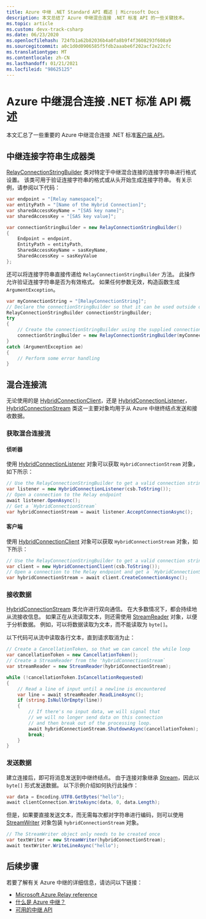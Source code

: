 ```yaml
---
title: Azure 中继 .NET Standard API 概述 | Microsoft Docs
description: 本文总结了 Azure 中继混合连接 .NET 标准 API 的一些关键技术。
ms.topic: article
ms.custom: devx-track-csharp
ms.date: 06/23/2020
ms.openlocfilehash: 724fb1a62b82036b4a0fa8b9f4f3608293f608a9
ms.sourcegitcommit: a0c1d0d0906585f5fdb2aaabe6f202acf2e22cfc
ms.translationtype: MT
ms.contentlocale: zh-CN
ms.lasthandoff: 01/21/2021
ms.locfileid: "98625125"
---
```

# <a name="azure-relay-hybrid-connections-net-standard-api-overview"></a>Azure 中继混合连接 .NET 标准 API 概述

本文汇总了一些重要的 Azure 中继混合连接 .NET 标准[客户端 API](/dotnet/api/microsoft.azure.relay)。
  
## <a name="relay-connection-string-builder-class"></a>中继连接字符串生成器类

[RelayConnectionStringBuilder][RelayConnectionStringBuilder] 类对特定于中继混合连接的连接字符串进行格式设置。 该类可用于验证连接字符串的格式或从头开始生成连接字符串。 有关示例，请参阅以下代码：

```csharp
var endpoint = "[Relay namespace]";
var entityPath = "[Name of the Hybrid Connection]";
var sharedAccessKeyName = "[SAS key name]";
var sharedAccessKey = "[SAS key value]";

var connectionStringBuilder = new RelayConnectionStringBuilder()
{
    Endpoint = endpoint,
    EntityPath = entityPath,
    SharedAccessKeyName = sasKeyName,
    SharedAccessKey = sasKeyValue
};
```

还可以将连接字符串直接传递给 `RelayConnectionStringBuilder` 方法。 此操作允许验证连接字符串是否为有效格式。 如果任何参数无效，构造函数生成 `ArgumentException`。

```csharp
var myConnectionString = "[RelayConnectionString]";
// Declare the connectionStringBuilder so that it can be used outside of the loop if needed
RelayConnectionStringBuilder connectionStringBuilder;
try
{
    // Create the connectionStringBuilder using the supplied connection string
    connectionStringBuilder = new RelayConnectionStringBuilder(myConnectionString);
}
catch (ArgumentException ae)
{
    // Perform some error handling
}
```

## <a name="hybrid-connection-stream"></a>混合连接流

无论使用的是 [HybridConnectionClient][HCClient]，还是 [HybridConnectionListener][HCListener]，[HybridConnectionStream][HCStream] 类这一主要对象均用于从 Azure 中继终结点发送和接收数据。

### <a name="getting-a-hybrid-connection-stream"></a>获取混合连接流

#### <a name="listener"></a>侦听器

使用 [HybridConnectionListener][HCListener] 对象可以获取 `HybridConnectionStream` 对象，如下所示：

```csharp
// Use the RelayConnectionStringBuilder to get a valid connection string
var listener = new HybridConnectionListener(csb.ToString());
// Open a connection to the Relay endpoint
await listener.OpenAsync();
// Get a `HybridConnectionStream`
var hybridConnectionStream = await listener.AcceptConnectionAsync();
```

#### <a name="client"></a>客户端

使用 [HybridConnectionClient][HCClient] 对象可以获取 `HybridConnectionStream` 对象，如下所示：

```csharp
// Use the RelayConnectionStringBuilder to get a valid connection string
var client = new HybridConnectionClient(csb.ToString());
// Open a connection to the Relay endpoint and get a `HybridConnectionStream`
var hybridConnectionStream = await client.CreateConnectionAsync();
```

### <a name="receiving-data"></a>接收数据

[HybridConnectionStream][HCStream] 类允许进行双向通信。 在大多数情况下，都会持续地从流接收信息。 如果正在从流读取文本，则还需使用 [StreamReader](/dotnet/api/system.io.streamreader) 对象，以便于分析数据。 例如，可以将数据读取为文本，而不能读取为 `byte[]`。

以下代码可从流中读取各行文本，直到请求取消为止：

```csharp
// Create a CancellationToken, so that we can cancel the while loop
var cancellationToken = new CancellationToken();
// Create a StreamReader from the 'hybridConnectionStream`
var streamReader = new StreamReader(hybridConnectionStream);

while (!cancellationToken.IsCancellationRequested)
{
    // Read a line of input until a newline is encountered
    var line = await streamReader.ReadLineAsync();
    if (string.IsNullOrEmpty(line))
    {
        // If there's no input data, we will signal that 
        // we will no longer send data on this connection
        // and then break out of the processing loop.
        await hybridConnectionStream.ShutdownAsync(cancellationToken);
        break;
    }
}
```

### <a name="sending-data"></a>发送数据

建立连接后，即可将消息发送到中继终结点。 由于连接对象继承 [Stream](/dotnet/api/system.io.stream)，因此以 `byte[]` 形式发送数据。 以下示例介绍如何执行此操作：

```csharp
var data = Encoding.UTF8.GetBytes("hello");
await clientConnection.WriteAsync(data, 0, data.Length);
```

但是，如果要直接发送文本，而无需每次都对字符串进行编码，则可以使用 [StreamWriter](/dotnet/api/system.io.streamwriter) 对象包装 `hybridConnectionStream` 对象。

```csharp
// The StreamWriter object only needs to be created once
var textWriter = new StreamWriter(hybridConnectionStream);
await textWriter.WriteLineAsync("hello");
```

## <a name="next-steps"></a>后续步骤

若要了解有关 Azure 中继的详细信息，请访问以下链接：

* [Microsoft.Azure.Relay reference](/dotnet/api/microsoft.azure.relay)
* [什么是 Azure 中继？](relay-what-is-it.md)
* [可用的中继 API](relay-api-overview.md)

[RelayConnectionStringBuilder]: /dotnet/api/microsoft.azure.relay.relayconnectionstringbuilder
[HCStream]: /dotnet/api/microsoft.azure.relay.hybridconnectionstream
[HCClient]: /dotnet/api/microsoft.azure.relay.hybridconnectionclient
[HCListener]: /dotnet/api/microsoft.azure.relay.hybridconnectionlistener
